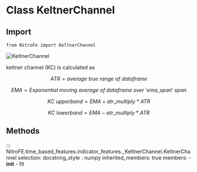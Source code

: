 
# Class KeltnerChannel

## Import
`
from NitroFe import KeltnerChannel
`

![KeltnerChannel](https://media.giphy.com/media/liXYyVogt1wmwkkSqd/giphy.gif)

keltner channel (KC) is calculated as 

$$
ATR = average \ true \ range \ of \ dataframe
$$

$$
EMA = Exponential \ moving \ average \ of \ dataframe \ over \ 'ema\_span' \ span
$$

$$
KC \ upperband = EMA + atr\_multiply * ATR
$$

$$
KC \ lowerband = EMA - atr\_multiply * ATR
$$



## Methods

::: NitroFE.time_based_features.indicator_features._KeltnerChannel.KeltnerChannel
    selection:
        docstring_style : numpy
        inherited_members: true
        members:
        - __init__
        - fit
